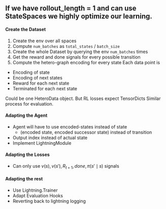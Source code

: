 ## If we have rollout_length = 1 and can use StateSpaces we highly optimize our learning.

#### Create the Dataset

1. Create the env over all spaces
2. Compute `num_batches` as `total_states` / `batch_size`
3. Create the whole Dataset by querying the env `num_batches` times
4. Get the reward and done signals for every possible transition
5. Compute the hetero-graph encoding for every state
   Each data point is

- Encoding of state
- Encoding of next states
- Reward for each next state
- Terminated for each next state

Could be one HeteroData object.
But RL losses expect TensorDicts
Similar process for evaluation.

#### Adapting the Agent

- Agent will have to use encoded-states instead of state
    - (encoded state, encoded successor state) instead of transition
- Output index instead of actual state
- Implement LightningModule

#### Adapting the Losses

- Can only use $v(s), v(s'), R_{t+1}, done, \pi(s'\mid s)$ signals

#### Adapting the rest

- Use Lightning.Trainer
- Adapt Evaluation Hooks
- Reverting back to lightning logging
